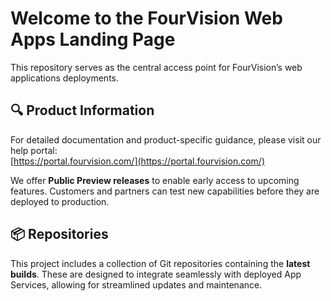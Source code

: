 # Welcome to the FourVision Web Apps Landing Page

This repository serves as the central access point for FourVision’s web applications deployments.

## 🔍 Product Information
For detailed documentation and product-specific guidance, please visit our help portal:  
[https://portal.fourvision.com/](https://portal.fourvision.com/)

We offer **Public Preview releases** to enable early access to upcoming features. Customers and partners can test new capabilities before they are deployed to production.  

## 📦 Repositories
This project includes a collection of Git repositories containing the **latest builds**. These are designed to integrate seamlessly with deployed App Services, allowing for streamlined updates and maintenance.
